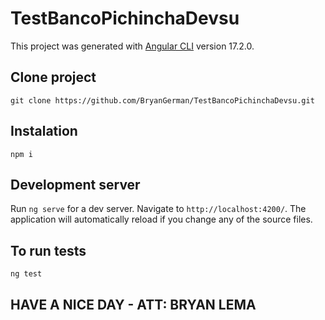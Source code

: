 # TestBancoPichinchaDevsu

This project was generated with [Angular CLI](https://github.com/angular/angular-cli) version 17.2.0.

## Clone project

`git clone https://github.com/BryanGerman/TestBancoPichinchaDevsu.git`

## Instalation 

`npm i`

## Development server

Run `ng serve` for a dev server. Navigate to `http://localhost:4200/`. The application will automatically reload if you change any of the source files.

## To run tests 

`ng test`


## HAVE A NICE DAY - ATT: BRYAN LEMA
